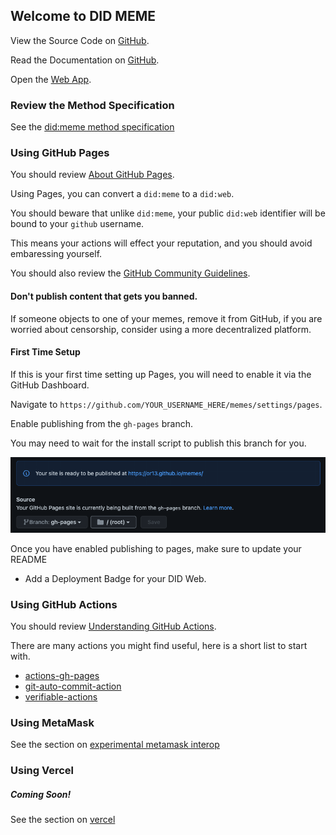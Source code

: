 ## Welcome to DID MEME

View the Source Code on [GitHub](https://github.com/OR13/didme.me).

Read the Documentation on [GitHub](https://or13.github.io/didme.me/).

Open the [Web App](https://didme.me).

### Review the Method Specification

See the [did:meme method specification](./did-method-spec.md)

### Using GitHub Pages

You should review [About GitHub Pages](https://docs.github.com/en/pages/getting-started-with-github-pages/about-github-pages).

Using Pages, you can convert a `did:meme` to a `did:web`.

You should beware that unlike `did:meme`, your public `did:web` identifier will be bound to your `github` username.

This means your actions will effect your reputation, and you should avoid embaressing yourself.

You should also review the [GitHub Community Guidelines](https://docs.github.com/en/site-policy/github-terms/github-community-guidelines).

#### Don't publish content that gets you banned.

If someone objects to one of your memes, remove it from GitHub, if you are worried about censorship, consider using a more decentralized platform.

#### First Time Setup

If this is your first time setting up Pages, you will need to enable it via the GitHub Dashboard.

Navigate to `https://github.com/YOUR_USERNAME_HERE/memes/settings/pages`.

Enable publishing from the `gh-pages` branch.

You may need to wait for the install script to publish this branch for you.

<img src="./pages-setup.png"/>

Once you have enabled publishing to pages, make sure to update your README

- Add a Deployment Badge for your DID Web.

### Using GitHub Actions

You should review [Understanding GitHub Actions](https://docs.github.com/en/actions/learn-github-actions/understanding-github-actions).

There are many actions you might find useful, here is a short list to start with.

- [actions-gh-pages](https://github.com/peaceiris/actions-gh-pages)
- [git-auto-commit-action](https://github.com/stefanzweifel/git-auto-commit-action)
- [verifiable-actions](https://github.com/transmute-industries/verifiable-actions)

### Using MetaMask

See the section on [experimental metamask interop](./metamask.md)

### Using Vercel

##### Coming Soon!

See the section on [vercel](./vercel-setup.md)
